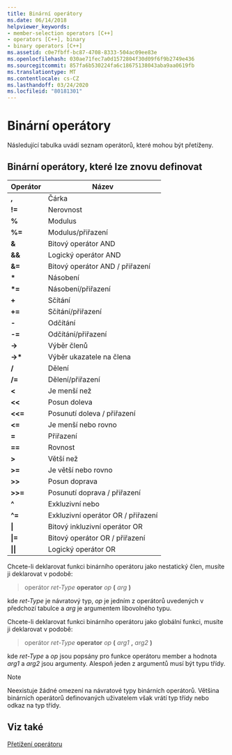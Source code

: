 ```yaml
---
title: Binární operátory
ms.date: 06/14/2018
helpviewer_keywords:
- member-selection operators [C++]
- operators [C++], binary
- binary operators [C++]
ms.assetid: c0e7fbff-bc87-4708-8333-504ac09ee83e
ms.openlocfilehash: 030ae71fec7a0d1572804f30d09f6f9b2749e436
ms.sourcegitcommit: 857fa6b530224fa6c18675138043aba9aa0619fb
ms.translationtype: MT
ms.contentlocale: cs-CZ
ms.lasthandoff: 03/24/2020
ms.locfileid: "80181301"
---
```

# <a name="binary-operators"></a>Binární operátory

Následující tabulka uvádí seznam operátorů, které mohou být přetíženy.

## <a name="redefinable-binary-operators"></a>Binární operátory, které lze znovu definovat

|Operátor|Název|
|--------------|----------|
|**,**|Čárka|
|**!=**|Nerovnost|
|**%**|Modulus|
|**%=**|Modulus/přiřazení|
|**&**|Bitový operátor AND|
|**&&**|Logický operátor AND|
|**&=**|Bitový operátor AND / přiřazení|
|**&#42;**|Násobení|
|**&#42;=**|Násobení/přiřazení|
|**+**|Sčítání|
|**+=**|Sčítání/přiřazení|
|**-**|Odčítání|
|**-=**|Odčítání/přiřazení|
|**->**|Výběr členů|
|**->&#42;**|Výběr ukazatele na člena|
|**/**|Dělení|
|**/=**|Dělení/přiřazení|
|**<**|Je menší než|
|**<<**|Posun doleva|
|**<<=**|Posunutí doleva / přiřazení|
|**<=**|Je menší nebo rovno|
|**=**|Přiřazení|
|**==**|Rovnost|
|**>**|Větší než|
|**>=**|Je větší nebo rovno|
|**>>**|Posun doprava|
|**>>=**|Posunutí doprava / přiřazení|
|**^**|Exkluzivní nebo|
|**^=**|Exkluzivní operátor OR / přiřazení|
|**&#124;**|Bitový inkluzivní operátor OR|
|**&#124;=**|Bitový operátor OR / přiřazení|
|**&#124;&#124;**|Logický operátor OR|

Chcete-li deklarovat funkci binárního operátoru jako nestatický člen, musíte ji deklarovat v podobě:

> operátor *ret-Type* **operator** *op* **(** *arg* **)**

kde *ret-Type* je návratový typ, *op* je jedním z operátorů uvedených v předchozí tabulce a *arg* je argumentem libovolného typu.

Chcete-li deklarovat funkci binárního operátoru jako globální funkci, musíte ji deklarovat v podobě:

> operátor *ret-Type* **operator** *op* **(** _arg1_ **,** _arg2_ **)**

kde *ret-Type* a *op* jsou popsány pro funkce operátoru member a hodnota *arg1* a *arg2* jsou argumenty. Alespoň jeden z argumentů musí být typu třídy.

> [!NOTE]
> Neexistuje žádné omezení na návratové typy binárních operátorů. Většina binárních operátorů definovaných uživatelem však vrátí typ třídy nebo odkaz na typ třídy.

## <a name="see-also"></a>Viz také

[Přetížení operátoru](../cpp/operator-overloading.md)
